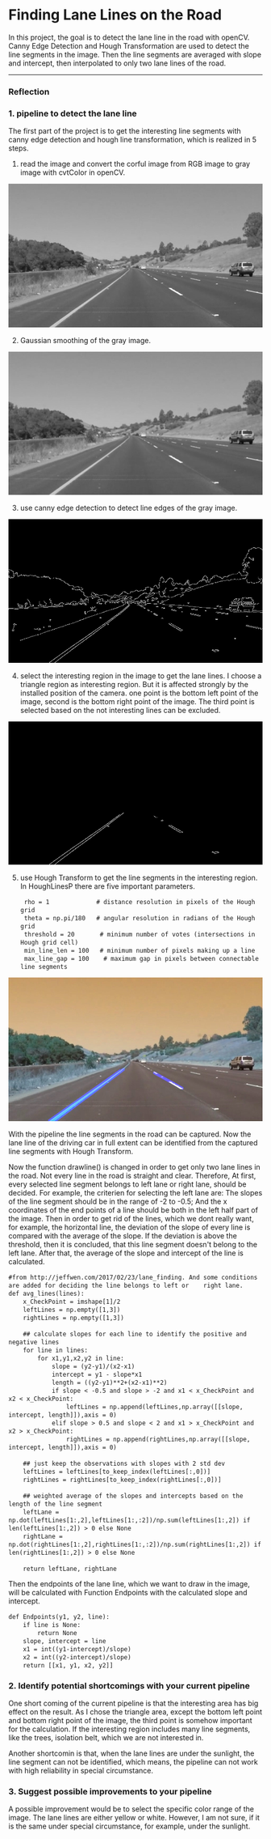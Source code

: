 # **Finding Lane Lines on the Road** 

In this project, the goal is to detect the lane line in the road with openCV. Canny Edge Detection and Hough Transformation are used to detect the line segments in the image. Then the line segments are averaged with slope and intercept, then interpolated to only two lane lines of the road.



[//]: # (Image References)

[image1]: ./test_images_output/grayImage.jpg "Grayscale"
[image2]: ./test_images_output/blurGrayImage.jpg "BlurGrayscale"
[image3]: ./test_images_output/edges.jpg "edges"
[image4]: ./test_images_output/masked_edges.jpg "masked_edges"
[image5]: ./test_images_output/solidYellowCurve.jpg "LineSegment"

---

### Reflection

### 1. pipeline to detect the lane line
The first part of the project is to get the interesting line segments with canny edge detection and hough line transformation, which is realized in 5 steps.

1. read the image and convert the corful image from RGB image to gray image with cvtColor in openCV.

![alt text][image1]

2. Gaussian smoothing of the gray image.

![alt text][image2]

3. use canny edge detection to detect line edges of the gray image.

![alt text][image3]

4. select the interesting region in the image to get the lane lines. I choose a triangle region as interesting region. But it is affected strongly by the installed position of the camera. one point is the bottom left point of the image, second is the bottom right point of the image. The third point is selected based on the not interesting lines can be excluded.

![alt text][image4]

5. use Hough Transform to get the line segments in the interesting region. In HoughLinesP there are five important parameters.  

        rho = 1             # distance resolution in pixels of the Hough grid
        theta = np.pi/180   # angular resolution in radians of the Hough grid
        threshold = 20       # minimum number of votes (intersections in Hough grid cell)
        min_line_len = 100   # minimum number of pixels making up a line
        max_line_gap = 100    # maximum gap in pixels between connectable line segments
    
![alt text][image5]

With the pipeline the line segments in the road can be captured. Now the lane line of the driving car in full extent can be identified from the captured line segments with Hough Transform. 

Now the function drawline() is changed in order to get only two lane lines in the road. Not every line in the road is straight and clear. Therefore, At first, every selected line segment belongs to left lane or right lane, should be decided. For example, the criterien for selecting the left lane are: The slopes of the line segment should be in the range of -2 to -0.5; And the x coordinates of the end points of a line should be both in the left half part of the image. Then in order to get rid of the lines, which we dont really want, for example, the horizontal line, the deviation of the slope of every line is compared with the average of the slope. If the deviation is above the threshold, then it is concluded, that this line segment doesn't belong to the left lane. After that, the average of the slope and intercept of the line is calculated.


    #from http://jeffwen.com/2017/02/23/lane_finding. And some conditions are added for deciding the line belongs to left or    right lane.
    def avg_lines(lines):
        x_CheckPoint = imshape[1]/2
        leftLines = np.empty([1,3])
        rightLines = np.empty([1,3])

        ## calculate slopes for each line to identify the positive and negative lines
        for line in lines:
            for x1,y1,x2,y2 in line:
                slope = (y2-y1)/(x2-x1)
                intercept = y1 - slope*x1
                length = ((y2-y1)**2+(x2-x1)**2)
                if slope < -0.5 and slope > -2 and x1 < x_CheckPoint and x2 < x_CheckPoint:
                    leftLines = np.append(leftLines,np.array([[slope, intercept, length]]),axis = 0)
                elif slope > 0.5 and slope < 2 and x1 > x_CheckPoint and x2 > x_CheckPoint:
                    rightLines = np.append(rightLines,np.array([[slope, intercept, length]]),axis = 0)

        ## just keep the observations with slopes with 2 std dev
        leftLines = leftLines[to_keep_index(leftLines[:,0])]
        rightLines = rightLines[to_keep_index(rightLines[:,0])]

        ## weighted average of the slopes and intercepts based on the length of the line segment
        leftLane = np.dot(leftLines[1:,2],leftLines[1:,:2])/np.sum(leftLines[1:,2]) if len(leftLines[1:,2]) > 0 else None
        rightLane = np.dot(rightLines[1:,2],rightLines[1:,:2])/np.sum(rightLines[1:,2]) if len(rightLines[1:,2]) > 0 else None

        return leftLane, rightLane
 
Then the endpoints of the lane line, which we want to draw in the image, will be calculated with Function Endpoints with the calculated slope and intercept.

    def Endpoints(y1, y2, line):
        if line is None:
            return None
        slope, intercept = line
        x1 = int((y1-intercept)/slope)
        x2 = int((y2-intercept)/slope)
        return [[x1, y1, x2, y2]] 


### 2. Identify potential shortcomings with your current pipeline

One short coming of the current pipeline is that the interesting area has big effect on the result. As I chose the triangle area, except the bottom left point and bottom right point of the image, the third point is somehow important for the calculation. If the interesting region includes many line segments, like the trees, isolation belt, which we are not interested in. 

Another shortcomin is that, when the lane lines are under the sunlight, the line segment can not be identified, which means, the pipeline can not work with high reliability in special circumstance.


### 3. Suggest possible improvements to your pipeline

A possible improvement would be to select the specific color range of the image. The lane lines are either yellow or white. However, I am not sure, if it is the same under special circumstance, for example, under the sunlight. 


